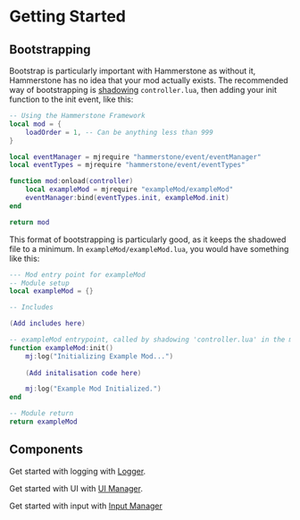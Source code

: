# Getting Started

## Bootstrapping
Bootstrap is particularly important with Hammerstone as without it, Hammerstone has no idea that your mod actually exists. The recommended way of bootstrapping is [shadowing](/guide/shadowing.md) `controller.lua`, then adding your init function to the init event, like this:
```lua
-- Using the Hammerstone Framework
local mod = {
	loadOrder = 1, -- Can be anything less than 999
}

local eventManager = mjrequire "hammerstone/event/eventManager"
local eventTypes = mjrequire "hammerstone/event/eventTypes"

function mod:onload(controller)
    local exampleMod = mjrequire "exampleMod/exampleMod"
    eventManager:bind(eventTypes.init, exampleMod.init)
end

return mod
```
This format of bootstrapping is particularly good, as it keeps the shadowed file to a minimum. In `exampleMod/exampleMod.lua`, you would have something like this:
```lua
--- Mod entry point for exampleMod
-- Module setup
local exampleMod = {}

-- Includes

(Add includes here)

-- exampleMod entrypoint, called by shadowing 'controller.lua' in the main thread.
function exampleMod:init()
	mj:log("Initializing Example Mod...")
	
	(Add initalisation code here)

	mj:log("Example Mod Initialized.")
end

-- Module return
return exampleMod
```

## Components

Get started with logging with [Logger](logger.md).

Get started with UI with [UI Manager](ui-manager.md).

Get started with input with [Input Manager](input-manager.md)
